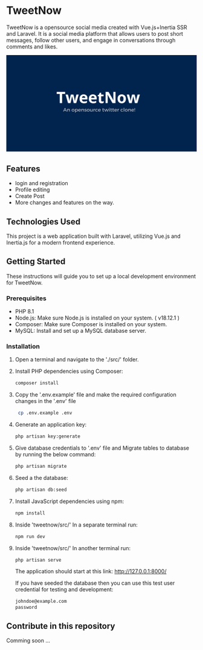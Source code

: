# TweetNow

TweetNow is a opensource social media created with Vue.js+Inertia SSR and Laravel. It is a social media platform that allows users to post short messages, follow other users, and engage in conversations through comments and likes.

<img src="TweetNow.png" />

## Features

- login and registration
- Profile editing
- Create Post
- More changes and features on the way.

## Technologies Used
This project is a web application built with Laravel, utilizing Vue.js and Inertia.js for a modern frontend experience.

## Getting Started

These instructions will guide you to set up a local development environment for TweetNow.

### Prerequisites
- PHP 8.1
- Node.js: Make sure Node.js is installed on your system. ( v18.12.1 )
- Composer: Make sure Composer is installed on your system.
- MySQL: Install and set up a MySQL database server.


### Installation

1. Open a terminal and navigate to the './src/' folder.

2. Install PHP dependencies using Composer:

   ```bash
   composer install
   ```
3. Copy the '.env.example' file and make the required configuration changes in the '.env' file

   ```bash
    cp .env.example .env
   ```
4. Generate an application key:

    ```bash
    php artisan key:generate
    ```
5. Give database credentials to '.env' file and Migrate tables to database by running the below command:

   ```bash
   php artisan migrate
   ```
6. Seed a the database:

   ```bash
   php artisan db:seed
   ```

7. Install JavaScript dependencies using npm:

   ```bash
   npm install
   ```

8. Inside 'tweetnow/src/' In a separate terminal run:

   ```bash
   npm run dev
   ```

9. Inside 'tweetnow/src/' In another terminal run:

   ```bash
   php artisan serve
   ```

   The application should start at this link: http://127.0.0.1:8000/

   If you have seeded the database then you can use this test user credential for testing and development:
   ```
   johndoe@example.com
   password
   ```

## Contribute in this repository
Comming soon ...